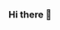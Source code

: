 ### Hi there 👋

<!--
**devjamesnjoroge/devjamesnjoroge** is a ✨ _special_ ✨ repository because its `README.md` (this file) appears on your GitHub profile.

Here are some ideas to get you started:

# 🔭 I’m currently working on frontend web development
- 🌱 I’m currently learning Javascript frameworks
- 👯 I’m looking to collaborate on UI/UX designs
- 🤔 I’m looking for help with prototyping using figma
- 💬 Ask me about HTML,CSS and JS
- 📫 How to reach me: email: developerjaymmy@gmail.com
- 😄 Pronouns: determination
- ⚡ Fun fact: I am a chess master
-->
